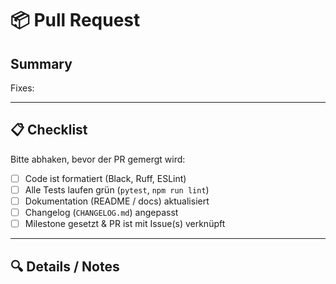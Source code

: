 # 📦 Pull Request

## Summary
<!-- Kurzbeschreibung: Was macht dieser PR? -->

Fixes: <!-- optional: Issue-Nummer, z. B. #42 -->

---

## 📋 Checklist
Bitte abhaken, bevor der PR gemergt wird:

- [ ] Code ist formatiert (Black, Ruff, ESLint)
- [ ] Alle Tests laufen grün (`pytest`, `npm run lint`)
- [ ] Dokumentation (README / docs) aktualisiert
- [ ] Changelog (`CHANGELOG.md`) angepasst
- [ ] Milestone gesetzt & PR ist mit Issue(s) verknüpft

---

## 🔍 Details / Notes
<!-- Optional: Hintergrund, Screenshots, Design-Entscheidungen -->

